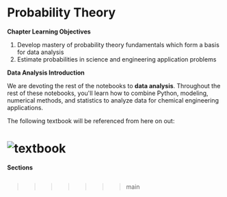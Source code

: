 # Probability Theory

**Chapter Learning Objectives**
1. Develop mastery of probability theory fundamentals which form a basis for data analysis
2. Estimate probabilities in science and engineering application problems

**Data Analysis Introduction**

We are devoting the rest of the notebooks to **data analysis**. Throughout the rest of these notebooks, you'll learn how to combine Python, modeling, numerical methods, and statistics to analyze data for chemical engineering applications.

The following textbook will be referenced from here on out:

![textbook](https://images-na.ssl-images-amazon.com/images/I/41l-yqYXQRL._SX378_BO1,204,203,200_.jpg)
=======
**Sections**

```{tableofcontents}
```
>>>>>>> main
